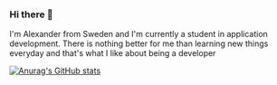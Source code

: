 ### Hi there 👋

I'm Alexander from Sweden and I'm currently a student in application development. There is nothing better for me than learning new things everyday and that's what I like about being a developer

[![Anurag's GitHub stats](https://github-readme-stats.vercel.app/api?username=lagos77)](https://github.com/anuraghazra/github-readme-stats)
<!--
**Lagos77/Lagos77** is a ✨ _special_ ✨ repository because its `README.md` (this file) appears on your GitHub profile.

Here are some ideas to get you started:

- 🔭 I’m currently working on ...
- 🌱 I’m currently learning ...
- 👯 I’m looking to collaborate on ...
- 🤔 I’m looking for help with ...
- 💬 Ask me about ...
- 📫 How to reach me: ...
- 😄 Pronouns: ...
- ⚡ Fun fact: ...
-->
